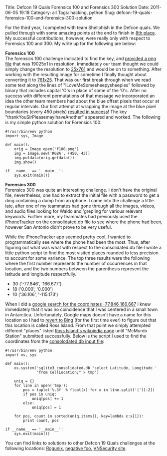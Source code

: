 Title: Defcon 19 Quals Forensics 100 and Forensics 300 Solution
Date: 2011-06-05 19:18
Category: all
Tags: hacking, python
Slug: defcon-19-quals-forensics-100-and-forensics-300-solution

For the third year, I competed with team Shellphish in the Defcon quals.
We pulled through with some amazing points at the end to finish in [8th
place][]. My successful contributions, however, were really only with
respect to Forensics 100 and 300. My write up for the following are
below:

**Forensics 100**  
The forensics 100 challenge indicated to find the key, and [provided a
png file][] that was 19025x1 in resolution. Immediately our team thought
we could simply change the resolution to [25x761][] and would be on to
something. After working with the resulting image for sometime I finally
thought about converting it to [761x25][]. That was our first break
through when we read some text along the lines of
"ILoveMeSomesheepysheepies" followed by binary that includes capital
'O's in place of some of the '0's. After no success with different
permutations of that message we incorporated an idea the other team
members had about the blue offset pixels that occur at regular
intervals. Our first attempt at wrapping the image at the blue pixel
boundaries (every 450 pixels) [resulted in success][]! The key
"thankYouSirPleasemayIhaveAnother" appeared and worked. The following is
my simple python solution for Forensics 100:

~~~~ {lang="python" line="1"}
#!/usr/bin/env python
import sys, Image

def main():
    orig = Image.open('f100.png')
    img = Image.new('RGBA', (450, 43))
    img.putdata(orig.getdata())
    img.show()

if __name__ == '__main__':
    sys.exit(main())
~~~~

**Forensics 300**  
Forensics 300 was quite an interesting challenge. I don't have the
original file, nevertheless, one had to extract the initial file with a
password to get a dmg containing a dump from an iphone. I came into the
challenge a little late, after one of my teammates had gone through all
the images, videos, and audio files looking for Waldo and 'grep'ing for
various relevant keywords. Further more, my teammates had previously
used the [iPhoneTracker][] on the consolidated.db file to see where the
phone had been, however San Antonio didn't prove to be very useful.

While the iPhoneTracker app seemed pretty cool, I wanted to
programmatically see where the phone had been the most. Thus, after
figuring out what was what with respect to the consolidated.db file I
wrote a little python script to find the most visited places rounded to
less precision to account for some variance. The top three results were
the following where the first number represents the number of
occurrences in that location, and the two numbers between the
parenthesis represent the latitude and longitude respectfully.

-   30 ('-77.846', '166.677')
-   18 ('0.000', '0.000')
-   10 ('36.106', '-115.173')

When I did a [google search for the coordinates -77.846 166.667][] I
knew immediately that it was no coincidence that I was centered in a
small town in Antarctica. Unfortunately, Google maps doesn't have a name
for this location so I had to [revert to Bing][] (for the first time
ever) to figure out that this location is called Ross Island. From that
point we simply attempted different "places" listed [Ross Island's
wikpiedia page][] until "McMurdo Station" submitted successfully. Below
is the script I used to find the coordinates from the [consolodated.db
input file][]:

~~~~ {lang="python" line="1"}
#!/usr/bin/env python
import os, sys

def main():
    os.system('sqlite3 consolidated.db "select Latitude, Longitude '
              'from CellLocation;" > tmp')
    
    uniq = {}
    for line in open('tmp'):
        pos = tuple('%.3f' % float(x) for x in line.split('|')[:2])
        if pos in uniq:
            uniq[pos] += 1
        else:
            uniq[pos] = 1

    for pos, count in sorted(uniq.items(), key=lambda x:x[1]):
        print count, pos

if __name__ == '__main__':
    sys.exit(main())
~~~~

You can find links to solutions to other Defcon 19 Quals challenges at
the following locations: [Rogunix][], [negative foo][], [VNSecurity
site][].

  [8th place]: http://stalkr.net/defcon/graph.htm
  [provided a png file]: http://www.bryceboe.com/wordpress/wp-content/uploads/2011/06/f100.png
  [25x761]: http://www.bryceboe.com/wordpress/wp-content/uploads/2011/06/f100_25_761.png
  [761x25]: http://www.bryceboe.com/wordpress/wp-content/uploads/2011/06/f100_761_25.png
  [resulted in success]: http://www.bryceboe.com/wordpress/wp-content/uploads/2011/06/f100_solution.png
  [iPhoneTracker]: http://petewarden.github.com/iPhoneTracker/
  [google search for the coordinates -77.846 166.667]: http://maps.google.com/maps?f=q&source=s_q&hl=en&geocode=&q=-77.846+166.677&sll=-77.578778,167.409668&sspn=1.030596,5.218506&ie=UTF8&t=h&z=15
  [revert to Bing]: http://www.bing.com/maps/?v=2&where1=-77.846%20166.677
  [Ross Island's wikpiedia page]: http://en.wikipedia.org/wiki/Ross_Island
  [consolodated.db input file]: http://www.bryceboe.com/wordpress/wp-content/uploads/2011/06/consolidated.db
  [Rogunix]: http://rogunix.com/defconquals19.html
  [negative foo]: http://t.negativefoo.org/post/6235620215/dc19-ctf-quals-writeups
  [VNSecurity site]: http://www.vnsecurity.net/2011/05/defcon-19-ctf-quals-writeups-collection/
